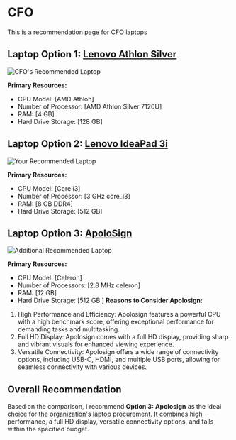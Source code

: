 # CFO
This is a recommendation page for CFO laptops

## Laptop Option 1: [Lenovo Athlon Silver](https://www.bestbuy.com/site/lenovo-ideapad-1-15-6-hd-laptop-athlon-silver-7120u-with-4gb-memory-128gb-ssd-cloud-grey/6531746.p?skuId=6531746)
![CFO's Recommended Laptop](cfo_laptop_image.jpg)

**Primary Resources:**
- CPU Model: [AMD Athlon]
- Number of Processor: [AMD Athlon Silver 7120U]
- RAM: [4 GB]
- Hard Drive Storage: [128 GB]

## Laptop Option 2: [Lenovo IdeaPad 3i ](https://www.amazon.com/Lenovo-IdeaPad-Business-Student-i3-1115G4/dp/B0BSR6N4WY/ref=sr_1_2_sspa?crid=31ZBEMBLDQUC1&keywords=lenovo+laptop&qid=1689560155&refinements=p_n_feature_thirty-three_browse-bin%3A23720419011&rnid=23720416011&s=pc&sprefix=lenovo+%2Caps%2C196&sr=1-2-spons&sp_csd=d2lkZ2V0TmFtZT1zcF9hdGY&psc=1)
![Your Recommended Laptop](your_laptop_image.jpg)

**Primary Resources:**
- CPU Model: [Core i3]
- Number of Processor: [3 GHz core_i3]
- RAM: [8 GB DDR4]
- Hard Drive Storage: [512 GB]


## Laptop Option 3: [ApoloSign](https://www.amazon.com/dp/B0C3LNNRJS?tag=track-ect-usa-1224787-20&linkCode=osi&th=1&psc=1)
![Additional Recommended Laptop](additional_laptop_image.jpg)

**Primary Resources:**
- CPU Model: [Celeron]
- Number of Processors: [2.8 MHz celeron]
- RAM: [12 GB]
- Hard Drive Storage: [512 GB ] 
**Reasons to Consider Apolosign:**
1. High Performance and Efficiency: Apolosign features a powerful CPU with a high benchmark score, offering exceptional performance for demanding tasks and multitasking.
2. Full HD Display: Apolosign comes with a full HD display, providing sharp and vibrant visuals for enhanced viewing experience.
3. Versatile Connectivity: Apolosign offers a wide range of connectivity options, including USB-C, HDMI, and multiple USB ports, allowing for seamless connectivity with various devices.

## Overall Recommendation
Based on the comparison, I recommend **Option 3: Apolosign** as the ideal choice for the organization's laptop procurement. It combines high performance, a full HD display, versatile connectivity options, and falls within the specified budget.
